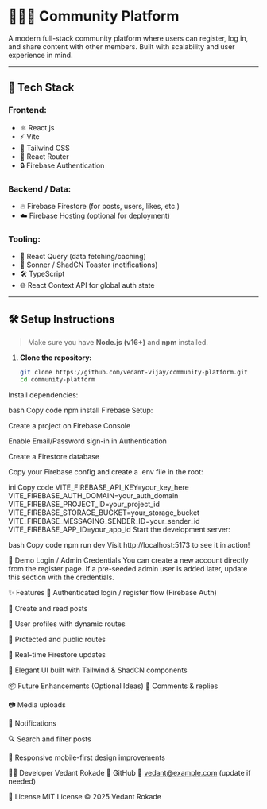 # 🧑‍🤝‍🧑 Community Platform

A modern full-stack community platform where users can register, log in, and share content with other members. Built with scalability and user experience in mind.

---

## 🚀 Tech Stack

### Frontend:
- ⚛️ React.js
- ⚡ Vite
- 🎨 Tailwind CSS
- 🔄 React Router
- 🔒 Firebase Authentication

### Backend / Data:
- 🔥 Firebase Firestore (for posts, users, likes, etc.)
- ☁️ Firebase Hosting (optional for deployment)

### Tooling:
- 🧪 React Query (data fetching/caching)
- 🍞 Sonner / ShadCN Toaster (notifications)
- 🛠️ TypeScript
- 🌐 React Context API for global auth state

---

## 🛠️ Setup Instructions

> Make sure you have **Node.js (v16+)** and **npm** installed.

1. **Clone the repository:**
   ```bash
   git clone https://github.com/vedant-vijay/community-platform.git
   cd community-platform
Install dependencies:

bash
Copy code
npm install
Firebase Setup:

Create a project on Firebase Console

Enable Email/Password sign-in in Authentication

Create a Firestore database

Copy your Firebase config and create a .env file in the root:

ini
Copy code
VITE_FIREBASE_API_KEY=your_key_here
VITE_FIREBASE_AUTH_DOMAIN=your_auth_domain
VITE_FIREBASE_PROJECT_ID=your_project_id
VITE_FIREBASE_STORAGE_BUCKET=your_storage_bucket
VITE_FIREBASE_MESSAGING_SENDER_ID=your_sender_id
VITE_FIREBASE_APP_ID=your_app_id
Start the development server:

bash
Copy code
npm run dev
Visit http://localhost:5173 to see it in action!

🔐 Demo Login / Admin Credentials
You can create a new account directly from the register page.
If a pre-seeded admin user is added later, update this section with the credentials.

✨ Features
🔐 Authenticated login / register flow (Firebase Auth)

📝 Create and read posts

👤 User profiles with dynamic routes

🧭 Protected and public routes

🔁 Real-time Firestore updates

🎉 Elegant UI built with Tailwind & ShadCN components

📦 Future Enhancements (Optional Ideas)
💬 Comments & replies

📷 Media uploads

🔔 Notifications

🔍 Search and filter posts

📱 Responsive mobile-first design improvements

🧑‍💻 Developer
Vedant Rokade
🔗 GitHub
📧 vedant@example.com (update if needed)

📄 License
MIT License © 2025 Vedant Rokade